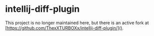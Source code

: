 # intellij-diff-plugin

This project is no longer maintained here, but there is an active fork at
[https://github.com/ThexXTURBOXx/intellij-diff-plugin/]().
